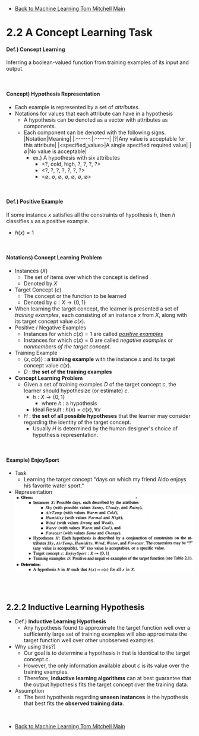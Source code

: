 * [Back to Machine Learning Tom Mitchell Main](../../main.md)

# 2.2 A Concept Learning Task

#### Def.) Concept Learning
Inferring a boolean-valued function from training examples of its input and output.

<br>

#### Concept) Hypothesis Representation
- Each example is represented by a set of *attributes*.
- Notations for values that each attribute can have in a hypothesis   
  - A hypothesis can be denoted as a vector with attributes as components.
  - Each component can be denoted with the following signs.
    |Notation|Meaning|
    |:------:|:------|
    |?|Any value is acceptable for this attribute|
    |<specified_value>|A single specified required value|
    |$\emptyset$|No value is acceptable|
    - ex.) A hypothesis with six attributes
      - \<?, cold, high, ?, ?, ?, ?\>
      - \<?, ?, ?, ?, ?, ?, ?\>
      - \<$\emptyset$, $\emptyset$, $\emptyset$, $\emptyset$, $\emptyset$, $\emptyset$, $\emptyset$>

<br>

#### Def.) Positive Example
If some instance $x$ satisfies all the constraints of hypothesis $h$, then $h$ classifies $x$ as a positive example.   
* $h(x)=1$

<br>

#### Notations) Concept Learning Problem
* Instances ($X$)
  * The set of items over which the concept is defined
  * Denoted by $X$
* Target Concept ($c$)
  * The concept or the function to be learned
  * Denoted by $c : X \rightarrow \lbrace 0,1 \rbrace$
* When learning the target concept, the learner is presented a set of *training 
examples*, each consisting of an instance $x$ from $X$, along with its target concept value $c(x)$.
* Positive / Negative Examples
  * Instances for which $c(x) = 1$ are called [*positive examples*](#def-positive-example)
  * Instances for which $c(x) = 0$ are called *negative examples* or *nonmembers of the target concept*.
* Training Example
  * $\langle x, c(x) \rangle$ : **a training example** with the instance $x$ and its target concept value $c(x)$.
  * $D$ : **the set of the training examples**
* **Concept Learning Problem**
  * Given a set of training examples $D$ of the target concept $c$, the learner should hypothesize (or estimate) $c$.
    * $h : X \rightarrow \lbrace 0, 1 \rbrace$
      * where $h$ : a hypothesis
    * Ideal Result : $h(x) = c(x), \forall x$
  * $H$ : **the set of all possible hypotheses** that the learner may consider regarding the identity of the target concept.
    * Usually $H$ is determined by the human designer's choice of hypothesis representation.


<br>

#### Example) EnjoySport
* Task
  * Learning the target concept "days on which my friend Aldo enjoys his favorite water sport."
* Representation   
  ![](images/002.png)

<br><br>

## 2.2.2 Inductive Learning Hypothesis
* Def.) **Inductive Learning Hypothesis**
  * Any hypothesis found to approximate the target function well over a sufficiently large set of training examples will also approximate the target function well over other unobserved examples.
* Why using this?)
  * Our goal is to determine a hypothesis $h$ that is identical to the target concept $c$.
  * However, the only information available about $c$ is its value over the training examples.
  * Therefore, **inductive learning algorithms** can at best guarantee that the output hypothesis fits the target concept over the training data.
* Assumption
  * The best hypothesis regarding **unseen instances** is the hypothesis that best fits the **observed training data**.












<br>

* [Back to Machine Learning Tom Mitchell Main](../../main.md)